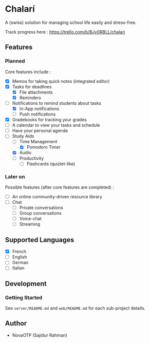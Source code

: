 # Chalarí

A (swiss) solution for managing school life easily and stress-free.

Track progress here : https://trello.com/b/BJy0RBLL/chalari

## Features

### Planned

Core features include :
- [X] Memos for taking quick notes (integrated editor)
- [X] Tasks for deadlines
    - [X] File attachments
    - [X] Reminders
- [ ] Notifications to remind students about tasks
    - [X] In-App notifications
    - [ ] Push notifications
- [X] Gradebooks for tracking your grades
- [ ] A calendar to view your tasks and schedule
- [ ] Have your personal agenda
- [ ] Study Aids
    - [ ] Time Management
        - [X] Pomodoro Timer
    - [X] Audio
    - [ ] Productivity
        - [ ] Flashcards (quizlet-like)

### Later on

Possible features (after core features are completed) :
- [ ] An online community-driven resource library
- [ ] Chat
    - [ ] Private conversations
    - [ ] Group conversations
    - [ ] Voice-chat
    - [ ] Streaming

## Supported Languages

- [X] French
- [ ] English
- [ ] German
- [ ] Italian

## Development

### Getting Started

See `server/README.md` and `web/README.md` for each sub-project details.

## Author

-   NovaOTP (Sajidur Rahman)
